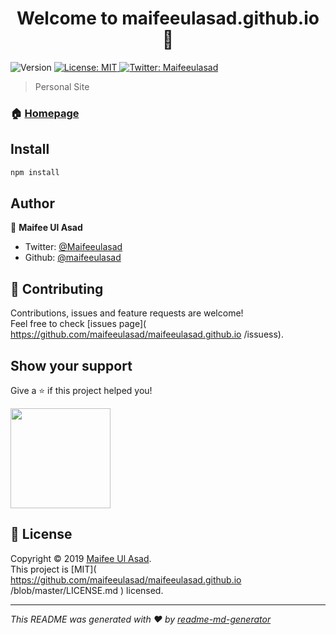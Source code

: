 <h1 align="center">Welcome to maifeeulasad.github.io 👋</h1>
<p>
  <img alt="Version" src="https://img.shields.io/badge/version-1.1-blue.svg?cacheSeconds=2592000" />
  <a href=" https://github.com/maifeeulasad/maifeeulasad.github.io /blob/master/LICENSE.md ">
    <img alt="License: MIT" src="https://img.shields.io/badge/License-MIT-yellow.svg" target="_blank" />
  </a>
  <a href="https://twitter.com/Maifeeulasad ">
    <img alt="Twitter: Maifeeulasad " src="https://img.shields.io/twitter/follow/Maifeeulasad .svg?style=social" target="_blank" />
  </a>
</p>

> Personal Site  

### 🏠 [Homepage]( https://github.com/maifeeulasad/maifeeulasad.github.io )

## Install

```sh
npm install
```

## Author

👤 **Maifee Ul Asad**

* Twitter: [@Maifeeulasad ](https://twitter.com/Maifeeulasad )
* Github: [@maifeeulasad ](https://github.com/maifeeulasad )

## 🤝 Contributing

Contributions, issues and feature requests are welcome!<br />Feel free to check [issues page]( https://github.com/maifeeulasad/maifeeulasad.github.io /issuess).

## Show your support

Give a ⭐️ if this project helped you!

<a href="https://www.patreon.com/maifee">
  <img src="https://c5.patreon.com/external/logo/become_a_patron_button@2x.png" width="160">
</a>

## 📝 License

Copyright © 2019 [Maifee Ul Asad](https://github.com/maifeeulasad ).<br />
This project is [MIT]( https://github.com/maifeeulasad/maifeeulasad.github.io /blob/master/LICENSE.md ) licensed.

***
_This README was generated with ❤️ by [readme-md-generator](https://github.com/kefranabg/readme-md-generator)_